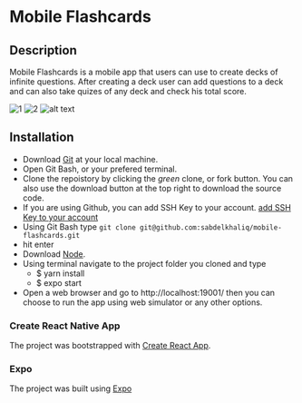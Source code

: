 # Mobile Flashcards

## Description

Mobile Flashcards is a mobile app that users can use to create decks of infinite questions. After creating a deck user can add questions to a deck and can also take quizes of any deck and check his total score.

![1](https://i.imgur.com/gyfB0Pz.jpg)
![2](https://i.imgur.com/RRGweWv.jpg)
![alt text](http://url/to/img.png)


## Installation

- Download [Git](https://git-scm.com/downloads) at your local machine.
- Open Git Bash, or your prefered terminal.
- Clone the repoistory by clicking the _green_ clone, or fork button. You can also use the download button at the top right to download the source code.
- If you are using Github, you can add SSH Key to your account. [add SSH Key to your account](https://help.github.com/en/enterprise/2.15/user/articles/adding-a-new-ssh-key-to-your-github-account)
- Using Git Bash type ```git clone git@github.com:sabdelkhaliq/mobile-flashcards.git```
- hit enter
- Download [Node](http://nodejs.org/).
- Using terminal navigate to the project folder you cloned and type 
    - $ yarn install
    - $ expo start
- Open a web browser and go to http://localhost:19001/ then you can choose to run the app using web simulator or any other options.

### Create React Native App

The project was bootstrapped with [Create React App](https://github.com/react-community/create-react-native-app).

### Expo

The project was built using [Expo](https://expo.io/)
